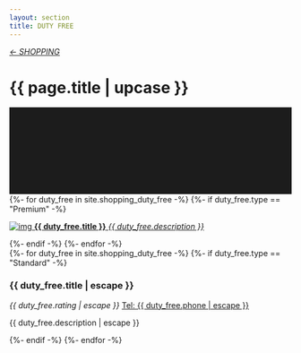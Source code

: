 ```yaml
---
layout: section
title: DUTY FREE
---
```

<div class="content-section">
    <em class="left-text"><a href="shopping.html">&larr; SHOPPING</a></em>
    <h1 class="left-text" id="wide-shopping">{{ page.title | upcase }}</h1>
    <svg xmlns="http://www.w3.org/2000/svg" viewBox="0 0 650 200">
		<rect width="650" height="200" style="fill:#1c1c1c"/>
	</svg>
</div>


<div class="content">
<div class="decoration"></div>
{%- for duty_free in site.shopping_duty_free -%}
	{%- if duty_free.type == "Premium" -%}
	<a href="{{ duty_free.url | remove: '/' }}">
		<div class="container no-bottom">
			<p class="column-responsive half-bottom">
			<img src="assets/images/logo/{{ duty_free.logo }}.jpg" alt="img">
			<strong>{{ duty_free.title }}</strong>
			<em>{{ duty_free.description }}</em>
			<div class="clear"></div>
			</p>
		</div>
	</a>
	<div class="decoration"></div>
	{%- endif -%}
{%- endfor -%}

</div><!-- /Premium -->

<div class="content">
	<div class="clear"></div>
	<div class="decoration"></div>
	{%- for duty_free in site.shopping_duty_free -%}
		{%- if duty_free.type == "Standard" -%}
		<div class="container">
			<h3>{{ duty_free.title | escape }}</h3>
			<em class="ratings">{{ duty_free.rating | escape }}</em>
			<a class="contact-call" href="tel:{{ duty_free.phone | escape }}">Tel: {{ duty_free.phone | escape }}</a>
			<p class="no-bottom">
			{{ duty_free.description | escape }}
			</p>
		</div>
		<div class="decoration"></div>
		{%- endif -%}
	{%- endfor -%}

</div><!-- /Standard -->